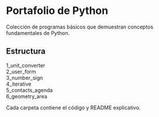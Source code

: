 # Portafolio de Python

Colección de programas básicos que demuestran conceptos fundamentales de Python.

## Estructura
1_unit_converter  
2_user_form  
3_number_sign  
4_iterative  
5_contacts_agenda  
6_geometry_area  

Cada carpeta contiene el código y README explicativo.

